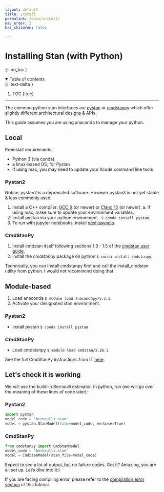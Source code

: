 ```yaml
---
layout: default
title: Install
permalink: /docs/install/
nav_order: 2
has_children: false

---
```


# Installing Stan (with Python)

{: .no_toc }

<details open markdown="block">
  <summary>
    Table of contents
  </summary>
  {: .text-delta }

1. TOC
{:toc}
</details>

---
The common python stan interfaces are [pystan](https://pystan.readthedocs.io/en/latest/) or [cmdstanpy](https://cmdstanpy.readthedocs.io/en/stable-0.9.65/getting_started.html) which offer slightly different architectural designs & APIs.

This guide assumes you are using anaconda to manage your python.




## Local

Preinstall requirements:
* Python 3 (via conda).
* a linux-based OS, for Pystan
* If using mac, you may need to update your Xcode command line tools

### Pystan2
Notice, pystan2 is a deprecated software. However pystan3 is not yet stable & less commonly used.
1. Install a C++ compiler: [GCC 9](https://gcc.gnu.org/install/) (or newer) or [Clang 10](https://clang.llvm.org/get_started.html) (or newer).
    a. If using mac, make sure to update your environment variables.
2. Install pystan via your python environment ``` $ conda install pystan```.
3. To run with jupyter notebooks, install [nest-asyncio](https://pypi.org/project/nest-asyncio/).


### CmdStanPy
1. Install cmdstan itself following sections 1.3 - 1.5 of the [cmdstan user guide](https://mc-stan.org/docs/2_26/cmdstan-guide/cmdstan-installation.html#git-clone.section).
2. Install the cmdstanpy package on python ```$ conda install cmdstanpy```.


Technically, you can install cmdstanpy first and call the install_cmdstan utility from python. I would not recommend doing that.


## Module-based
1. Load anaconda ```$ module load anacondapy/5.3.1```
2. Activate your designated stan environment.

### Pystan2
* Install pystan ```$ conda install pystan```

### CmdStanPy
* Load cmdstanpy ```$ module load cmdstan/2.26.1```

See the full CmdStanPy instructions from IT [here](https://gist.github.com/karnigili/c5519b3b62ab494dedf5a0a5a4aebdeb).


## Let's check it is working

We will use the build-in Bernoulli estimator. In python, run (we will go over the meaning of these lines of code later):

### Pystan2

```python
import pystan
model_code = 'bernoulli.stan'
model = pystan.StanModel(file=model_code, verbose=True)
```

### CmdStanPy

```python
from cmdstanpy import CmdStanModel
model_code = 'bernoulli.stan'
model = CmdStanModel(stan_file=model_code)
```


Expect to see a lot of output, but no failure codes. Got it? Amazing, you are all set up. Let’s dive into it:)

If you are facing compiling error, please refer to the [compilation error section](https://nivlab.github.io/nivstan/getting_started/#11-compilation-errors) of this tutorial.
